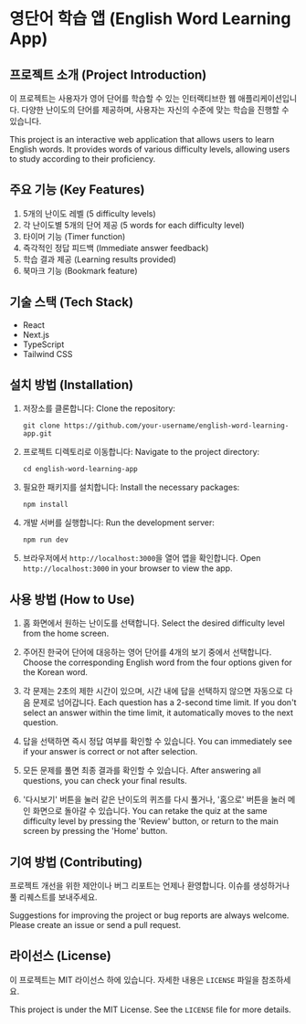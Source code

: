 # 영단어 학습 앱 (English Word Learning App)

## 프로젝트 소개 (Project Introduction)

이 프로젝트는 사용자가 영어 단어를 학습할 수 있는 인터랙티브한 웹 애플리케이션입니다. 다양한 난이도의 단어를 제공하며, 사용자는 자신의 수준에 맞는 학습을 진행할 수 있습니다.

This project is an interactive web application that allows users to learn English words. It provides words of various difficulty levels, allowing users to study according to their proficiency.

## 주요 기능 (Key Features)

1. 5개의 난이도 레벨 (5 difficulty levels)
2. 각 난이도별 5개의 단어 제공 (5 words for each difficulty level)
3. 타이머 기능 (Timer function)
4. 즉각적인 정답 피드백 (Immediate answer feedback)
5. 학습 결과 제공 (Learning results provided)
6. 북마크 기능 (Bookmark feature)

## 기술 스택 (Tech Stack)

- React
- Next.js
- TypeScript
- Tailwind CSS

## 설치 방법 (Installation)

1. 저장소를 클론합니다:
   Clone the repository:

   ```
   git clone https://github.com/your-username/english-word-learning-app.git
   ```

2. 프로젝트 디렉토리로 이동합니다:
   Navigate to the project directory:

   ```
   cd english-word-learning-app
   ```

3. 필요한 패키지를 설치합니다:
   Install the necessary packages:

   ```
   npm install
   ```

4. 개발 서버를 실행합니다:
   Run the development server:

   ```
   npm run dev
   ```

5. 브라우저에서 `http://localhost:3000`을 열어 앱을 확인합니다.
   Open `http://localhost:3000` in your browser to view the app.

## 사용 방법 (How to Use)

1. 홈 화면에서 원하는 난이도를 선택합니다.
   Select the desired difficulty level from the home screen.

2. 주어진 한국어 단어에 대응하는 영어 단어를 4개의 보기 중에서 선택합니다.
   Choose the corresponding English word from the four options given for the Korean word.

3. 각 문제는 2초의 제한 시간이 있으며, 시간 내에 답을 선택하지 않으면 자동으로 다음 문제로 넘어갑니다.
   Each question has a 2-second time limit. If you don't select an answer within the time limit, it automatically moves to the next question.

4. 답을 선택하면 즉시 정답 여부를 확인할 수 있습니다.
   You can immediately see if your answer is correct or not after selection.

5. 모든 문제를 풀면 최종 결과를 확인할 수 있습니다.
   After answering all questions, you can check your final results.

6. '다시보기' 버튼을 눌러 같은 난이도의 퀴즈를 다시 풀거나, '홈으로' 버튼을 눌러 메인 화면으로 돌아갈 수 있습니다.
   You can retake the quiz at the same difficulty level by pressing the 'Review' button, or return to the main screen by pressing the 'Home' button.

## 기여 방법 (Contributing)

프로젝트 개선을 위한 제안이나 버그 리포트는 언제나 환영합니다. 이슈를 생성하거나 풀 리퀘스트를 보내주세요.

Suggestions for improving the project or bug reports are always welcome. Please create an issue or send a pull request.

## 라이선스 (License)

이 프로젝트는 MIT 라이선스 하에 있습니다. 자세한 내용은 `LICENSE` 파일을 참조하세요.

This project is under the MIT License. See the `LICENSE` file for more details.